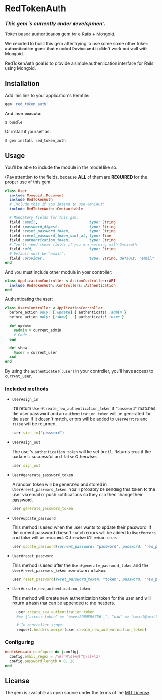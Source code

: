 # RedTokenAuth

### _This gem is currently under development._

Token based authentication gem for a Rails + Mongoid.

We decided to build this gem after trying to use some some other token authentication gems that needed Devise and it didn't work out well with Mongoid.

RedTokenAuth goal is to provide a simple authentication interface for Rails using Mongoid.




## Installation
Add this line to your application's Gemfile:

```ruby
gem 'red_token_auth'
```

And then execute:
```bash
$ bundle
```

Or install it yourself as:
```bash
$ gem install red_token_auth

```
## Usage
You'll be able to include the module in the model like so.

(Pay attention to the fields, because **ALL** of them are **REQUIRED** for the proper use of this gem.
```ruby
class User
  include Mongoid::Document
  include RedTokenAuth
  # Include this if you intend to use OmniAuth
  include RedTokenAuth::Omniauthable

  # Mandatory fields for this gem.
  field :email,                        type: String
  field :password_digest,              type: String
  field :reset_password_token,         type: String
  field :reset_password_token_sent_at, type: Time
  field :authentication_token,         type: String
  # You'll need these fields if you are working with Omniauth.
  field :uid,                          type: String
  # Default must be "email".
  field :provider,                     type: String, default: "email"
end
```

And you must include other module in your controller:
```ruby
class ApplicationController < ActionController::API
  include RedTokenAuth::Controllers::Authentication
end
```

Authenticating the user:
```ruby
class UsersController < ApplicationController
  before_action only: [:update] { authenticate! :admin }
  before_action only: [:show]   { authenticate! :user }

  def update
    @admin = current_admin
    # Code ...
  end

  def show
    @user = current_user
  end
end
```
By using the `authenticate!(:user)` in your controller, you'll have access to `current_user`.

### Included methods
* `User#sign_in`

  It'll return `User#create_new_authentication_token` if `"password"` matches the user password and an `authentication_token` will be generated for the user. If it doesn't match, errors will be added to `User#errors` and `false` will be returned.

  ```ruby
  user.sign_in("password")
  ```

* `User#sign_out`

  The user's `authentication_token` will be set to `nil`. Returns `true` if the update is successful and `false` Otherwise.

  ```ruby
  user.sign_out
  ```

* `User#generate_password_token`

  A random token will be generated and stored in `User#reset_password_token`. You'll probably be sending this token to the user via email or push notifications so they can then change their password.

  ```ruby
  user.generate_password_token
  ```

* `User#update_password`

  This method is used when the user wants to update their password. If the current password doesn't match errors will be added to `User#errors` and false will be returned. Otherwise it'll return `true`.
  ```ruby
  user.update_password(current_password: "password", password: "new_password", password_confirmation: "new_password")
  ```

* `User#reset_password`

  This method is used after the `User#generate_password_token` and the `User#reset_password_token` now stores a token.
  ```ruby
  user.reset_password(reset_password_token: "token", password: "new_password", password_confirmation: "new_password")
  ```

* `User#create_new_authentication_token`

  This method will create new authentication token for the user and will return a hash that can be appended to the headers.
  ```ruby
    user.create_new_authentication_token
    #=> {"access-token" => "==wei2989896756-_", "uid" => "email@email.com", "token-type" => "Bearer"}

    # In controller scope:
    request.headers.merge!(user.create_new_authentication_token)
  ```

### Configuring
```ruby
RedTokenAuth.configure do |config|
  config.email_regex = /\A[^@\s]+@[^@\s]+\z/
  config.password_length = 8..20
end
```

## License
The gem is available as open source under the terms of the [MIT License](http://opensource.org/licenses/MIT).

